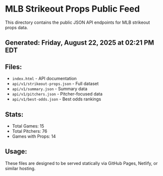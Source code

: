 # MLB Strikeout Props Public Feed

This directory contains the public JSON API endpoints for MLB strikeout props data.

## Generated: Friday, August 22, 2025 at 02:21 PM EDT

## Files:
- `index.html` - API documentation
- `api/v1/strikeout-props.json` - Full dataset
- `api/v1/summary.json` - Summary data
- `api/v1/pitchers.json` - Pitcher-focused data  
- `api/v1/best-odds.json` - Best odds rankings

## Stats:
- Total Games: 15
- Total Pitchers: 76
- Games with Props: 14

## Usage:
These files are designed to be served statically via GitHub Pages, Netlify, or similar hosting.
